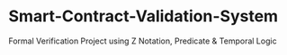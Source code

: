 # Smart-Contract-Validation-System
Formal Verification Project using Z Notation, Predicate &amp; Temporal Logic
